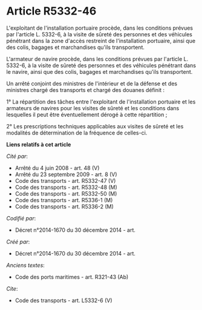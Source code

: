 # Article R5332-46

L'exploitant de l'installation portuaire procède, dans les conditions prévues par l'article L. 5332-6, à la visite de sûreté
des personnes et des véhicules pénétrant dans la zone d'accès restreint de l'installation portuaire, ainsi que des colis,
bagages et marchandises qu'ils transportent. 

L'armateur de navire procède, dans les conditions prévues par l'article L. 5332-6, à la visite de sûreté des personnes et des
véhicules pénétrant dans le navire, ainsi que des colis, bagages et marchandises qu'ils transportent. 

Un arrêté conjoint des ministres de l'intérieur et de la défense et des ministres chargé des transports et chargé des douanes
définit : 

1° La répartition des tâches entre l'exploitant de l'installation portuaire et les armateurs de navires pour les visites de
sûreté et les conditions dans lesquelles il peut être éventuellement dérogé à cette répartition ; 

2° Les prescriptions techniques applicables aux visites de sûreté et les modalités de détermination de la fréquence de
celles-ci.

**Liens relatifs à cet article**

_Cité par_:

  - Arrêté du 4 juin 2008 - art. 48 (V)
  - Arrêté du 23 septembre 2009 - art. 8 (V)
  - Code des transports - art. R5332-47 (V)
  - Code des transports - art. R5332-48 (M)
  - Code des transports - art. R5332-50 (M)
  - Code des transports - art. R5336-1 (M)
  - Code des transports - art. R5336-2 (M)

_Codifié par_:

  - Décret n°2014-1670 du 30 décembre 2014 - art.

_Créé par_:

  - Décret n°2014-1670 du 30 décembre 2014 - art.

_Anciens textes_:

  - Code des ports maritimes - art. R321-43 (Ab)

_Cite_:

  - Code des transports - art. L5332-6 (V)
